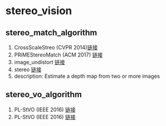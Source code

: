 # stereo_vision
## stereo_match_algorithm
1.  CrossScaleStreo (CVPR 2014)[链接](https://github.com/rookiepig/CrossScaleStereo)
2.  PRiMEStereoMatch (ACM  2017) [链接](https://github.com/PRiME-project/PRiMEStereoMatch)
3.  image_undistort  [链接](https://github.com/ethz-asl/image_undistort)
4.  stereo [链接](https://github.com/johannesu/stereo)
  1. description: Estimate a depth map from two or more images
## stereo_vo_algorithm
1.  PL-StVO (IEEE  2016) [链接](https://github.com/rubengooj/stvo-pl)
1.  PL-StVO (IEEE  2016) [链接](https://github.com/rubengooj/stvo-pl)

